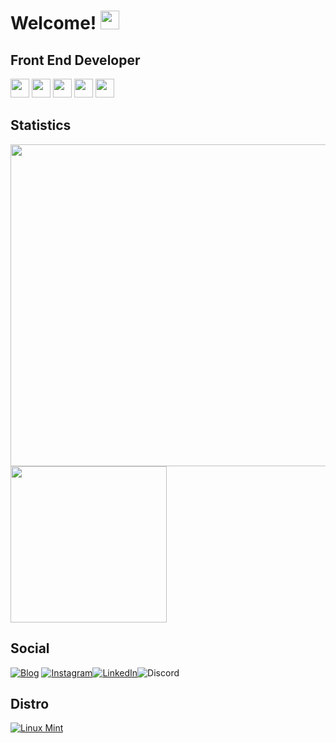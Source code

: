 # Welcome! <img src="https://emojipedia-us.s3.amazonaws.com/source/skype/289/victory-hand_270c-fe0f.png" width="30" height="30">

## Front End Developer

<img src="https://cdn-icons-png.flaticon.com/512/1051/1051277.png" width="30" height="30"> <img src="https://cdn-icons-png.flaticon.com/512/732/732190.png" width="30" height="30"> <img src="https://cdn-icons-png.flaticon.com/512/5968/5968292.png" width="30" height="30"> <img src="https://cdn-icons-png.flaticon.com/512/753/753244.png" width="30" height="30"> <img src="https://cdn-icons-png.flaticon.com/512/5968/5968381.png" width="30" height="30">



## Statistics

<img src="https://github-readme-stats.vercel.app/api?username=Cyberdrick&show_icons=true&theme=synthwave" width="515"> <img src="https://github-readme-stats.vercel.app/api/top-langs/?username=Cyberdrick&theme=blue-green" width="250">


## Social

[![Blog](https://img.shields.io/website?label=netlifywebsite&style=for-the-badge&url=https://rodrigo-sanchez-ortega-45df42.netlify.app/)](https://rodrigo-sanchez-ortega-45df42.netlify.app) [![Instagram](https://img.shields.io/badge/Instagram-E4405F?style=for-the-badge&logo=instagram&logoColor=white)](https://www.instagram.com/rodrigo_cyb35/)[![LinkedIn](https://img.shields.io/badge/LinkedIn-0077B5?style=for-the-badge&logo=linkedin&logoColor=white)](https://www.linkedin.com/in/rodrigo-sanchez-ortega-145b4820a/)![Discord](https://img.shields.io/badge/RodrigoShash1499-7289DA?style=for-the-badge&logo=discord&logoColor=white)

## Distro

[![Linux Mint](https://img.shields.io/badge/Linux_Mint-87CF3E?style=for-the-badge&logo=linux-mint&logoColor=white)](https://linuxmint.com/download.php)


